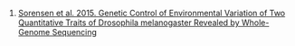 1. [Sorensen et al. 2015. Genetic Control of Environmental Variation of Two
Quantitative Traits of Drosophila melanogaster
Revealed by Whole-Genome Sequencing](http://www.genetics.org/content/early/2015/08/12/genetics.115.180273.full.pdf)
